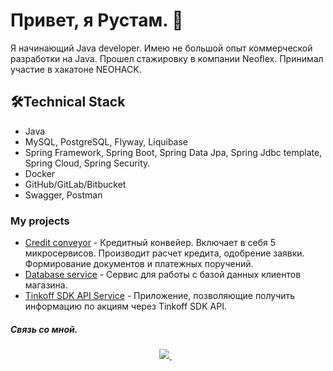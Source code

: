 # Привет, я Рустам. 👋



Я начинающий Java developer.
Имею не большой опыт коммерческой разработки на Java.
Прошел стажировку в компании Neoflex.
Принимал участие в хакатоне NEOHACK.

## 🛠Technical Stack
*   Java
*   MySQL, PostgreSQL, Flyway, Liquibase
*   Spring Framework, Spring Boot,  Spring Data Jpa, Spring Jdbc template, Spring Cloud, Spring Security.
*   Docker
*   GitHub/GitLab/Bitbucket
*   Swagger, Postman


### My  projects

*   [Credit conveyor](https://github.com/SemenovRustam/Credit_Conveyor) - Кредитный конвейер. Включает в себя 5 микросервисов. Производит расчет кредита, одобрение заявки. Формирование документов и платежных поручений. 
*   [Database service](https://github.com/SemenovRustam/DatabaseService) - Сервис для работы с базой данных клиентов магазина. 
*   [Tinkoff SDK API Service](https://github.com/SemenovRustam/TinkoffStockService) - Приложение, позволяющие получить информацию по акциям через Tinkoff SDK API.


##### Связь со мной.
<p align='center'>
   <a href="https://t.me/Semenov_RV" target="_blank">
    <img src="https://img.shields.io/badge/Telegram-2CA5E0?style=for-the-badge&logo=telegram&logoColor=white" />        
  </a>&nbsp;&nbsp;
</p>


